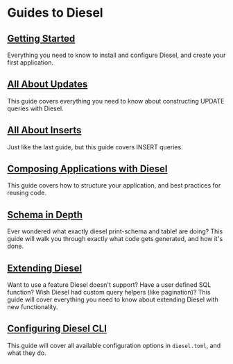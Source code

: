 # Guides to Diesel

## [Getting Started](./getting-started.md)

Everything you need to know to install and configure Diesel, and create your first application.

## [All About Updates](./all-about-updates.md)

This guide covers everything you need to know about constructing UPDATE queries with Diesel.

## [All About Inserts](./all-about-inserts.md)

Just like the last guide, but this guide covers INSERT queries.

## [Composing Applications with Diesel](./composing-applications.md)

This guide covers how to structure your application, and best practices for reusing code.

## [Schema in Depth](./schema-in-depth.md)

Ever wondered what exactly diesel print-schema and table! are doing?
This guide will walk you through exactly what code gets generated, and how it's done.

## [Extending Diesel](./extending-diesel.md)

Want to use a feature Diesel doesn't support? Have a user defined SQL function?
Wish Diesel had custom query helpers (like pagination)?
This guide will cover everything you need to know about extending Diesel
with new functionality.

## [Configuring Diesel CLI](./configuring-diesel-cli.md)

This guide will cover all available configuration options in `diesel.toml`, and what they do.
